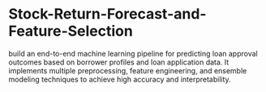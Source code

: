# Stock-Return-Forecast-and-Feature-Selection
 build an end-to-end machine learning pipeline for predicting loan approval outcomes based on borrower profiles and loan application data. It implements multiple preprocessing, feature engineering, and ensemble modeling techniques to achieve high accuracy and interpretability.
